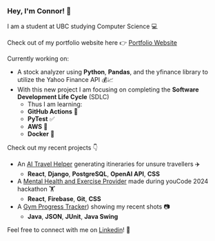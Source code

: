 ### Hey, I'm Connor! 👋
I am a student at UBC studying Computer Science 💻

Check out of my portfolio website here 👉 [Portfolio Website](https://www.youngconnor.com)

Currently working on:
- A stock analyzer using **Python**, **Pandas**, and the yfinance library to utilize the Yahoo Finance API 💰📈
- With this new project I am focusing on completing the **Software Development Life Cycle** (SDLC)
  - Thus I am learning:
  -  **GitHub Actions** 🚀
  -  **PyTest** ✅
  -  **AWS** 📡
  -  **Docker** 🐋

Check out my recent projects 👇
- An [AI Travel Helper](https://github.com/youngconnorr/PathFinder/) generating itineraries for unsure travellers ✈️
  - **React**, **Django**, **PostgreSQL**, **OpenAI API**, **CSS**
- A [Mental Health and Exercise Provider](https://mindfit.netlify.app/) made during youCode 2024 hackathon 🏋️
  - **React**, **Firebase**, **Git**, **CSS**
- A [Gym Progress Tracker](https://github.com/youngconnorr/Liftify)) showing my recent shots 📷
  - **Java**, **JSON**, **JUnit**, **Java Swing**  



Feel free to connect with me on [Linkedin](https://www.linkedin.com/in/connor-youngg)! 🙂

<!--
**youngconnorr/youngconnorr** is a ✨ _special_ ✨ repository because its `README.md` (this file) appears on your GitHub profile.

Here are some ideas to get you started:

- 🔭 I’m currently working on ...
- 🌱 I’m currently learning ...
- 👯 I’m looking to collaborate on ...
- 🤔 I’m looking for help with ...
- 💬 Ask me about ...
- 📫 How to reach me: ...
- 😄 Pronouns: ...
- ⚡ Fun fact: ...
-->
